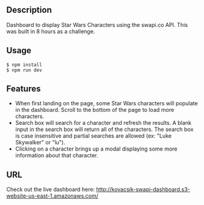 ## Description

Dashboard to display Star Wars Characters using the swapi.co API.  This was built in 8 hours as a challenge.

## Usage

```
$ npm install
$ npm run dev
```

## Features

- When first landing on the page, some Star Wars characters will populate in the dashboard.  Scroll to the bottom of the page to load more characters.
- Search box will search for a character and refresh the results.  A blank input in the search box will return all of the characters.  The search box is case insensitive and partial searches are allowed (ex: "Luke Skywalker" or "lu").
- Clicking on a character brings up a modal displaying some more information about that character.

## URL
Check out the live dashboard here:
http://kovacsik-swapi-dashboard.s3-website-us-east-1.amazonaws.com/
